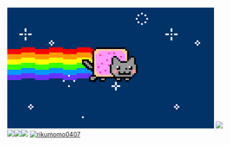 [![Sublime's custom image](https://github.com/rikumomo0407/rikumomo0407//raw/main/gif/4cbe8d_f1ed2800a49649848102c68fc5a66e53mv2.gif)](https://codepen.io/miwashutaro0611/pen/rNwzKwK)
[![](https://img.shields.io/github/followers/rikumomo0407?label=follow&logo=github&style=flat)](https://github.com/rikumomo0407)
[![](https://img.shields.io/twitter/follow/rikumomo0407?label=Twitter&logo=twitter&style=flat)](http://twitter.com/rikumomo0407)
[![rikumomo0407](https://komarev.com/ghpvc/?username=rikumomo0407)](https://github.com/rikumomo0407/rikumomo0407/)
<a href="https://github.com/rikumomo0407">
  <img align="left" height="170px" src="https://github-readme-stats.vercel.app/api?username=rikumomo0407&count_private=true&show_icons=true&theme=dracula" />
</a>
<a href="https://github.com/rikumomo0407">
  <img align="left" height="170px" src="https://github-readme-stats.vercel.app/api/top-langs/?username=rikumomo0407&layout=compact&theme=dracula" />
</a>